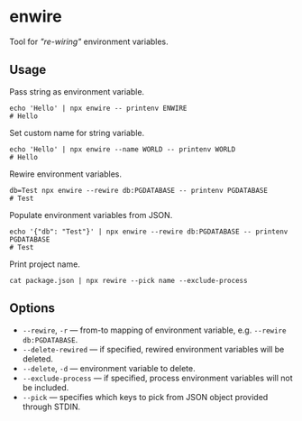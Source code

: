 # enwire

Tool for *"re-wiring"* environment variables.


## Usage

Pass string as environment variable.

```shell
echo 'Hello' | npx enwire -- printenv ENWIRE
# Hello
```

Set custom name for string variable.

```shell
echo 'Hello' | npx enwire --name WORLD -- printenv WORLD
# Hello
```

Rewire environment variables.

```shell
db=Test npx enwire --rewire db:PGDATABASE -- printenv PGDATABASE
# Test
```

Populate environment variables from JSON.

```shell
echo '{"db": "Test"}' | npx enwire --rewire db:PGDATABASE -- printenv PGDATABASE
# Test
```

Print project name.

```shell
cat package.json | npx rewire --pick name --exclude-process
```


## Options

- `--rewire`, `-r` &mdash; from-to mapping of environment variable, e.g. `--rewire db:PGDATABASE`.
- `--delete-rewired` &mdash; if specified, rewired environment variables will be deleted.
- `--delete`, `-d` &mdash; environment variable to delete.
- `--exclude-process` &mdash; if specified, process environment variables will not be included.
- `--pick` &mdash; specifies which keys to pick from JSON object provided through STDIN.
